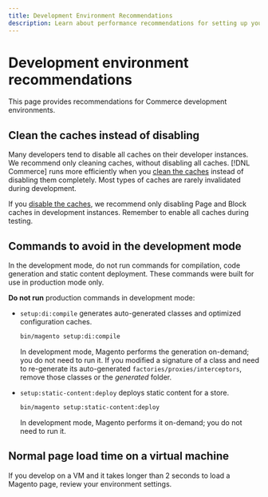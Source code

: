 ```yaml
---
title: Development Environment Recommendations
description: Learn about performance recommendations for setting up your local Adobe Commerce or Magento Open Source development environment.
---
```


# Development environment recommendations

This page provides recommendations for Commerce development environments.

## Clean the caches instead of disabling

Many developers tend to disable all caches on their developer instances. We recommend only cleaning caches, without disabling all caches. [!DNL Commerce] runs more efficiently when you [clean the caches](../configuration/cli/manage-cache.md#clean-and-flush-cache-types) instead of disabling them completely. Most types of caches are rarely invalidated during development.

If you [disable the caches](../configuration/cli/manage-cache.md#enable-or-disable-cache-types), we recommend only disabling Page and Block caches in development instances. Remember to enable all caches during testing.

## Commands to avoid in the development mode

In the development mode, do not run commands for compilation, code generation and static content deployment. These commands were built for use in production mode only.

**Do not run** production commands in development mode:

* `setup:di:compile` generates auto-generated classes and optimized configuration caches.

  ```bash
  bin/magento setup:di:compile
  ```

  In development mode, Magento performs the generation on-demand; you do not need to run it. If you modified a signature of a class and need to re-generate its auto-generated `factories/proxies/interceptors`, remove those classes or the _generated_ folder.

* `setup:static-content:deploy` deploys static content for a store.

   ```bash
   bin/magento setup:static-content:deploy
   ```

   In development mode, Magento performs it on-demand; you do not need to run it.

## Normal page load time on a virtual machine

If you develop on a VM and it takes longer than 2 seconds to load a Magento page, review your environment settings.
